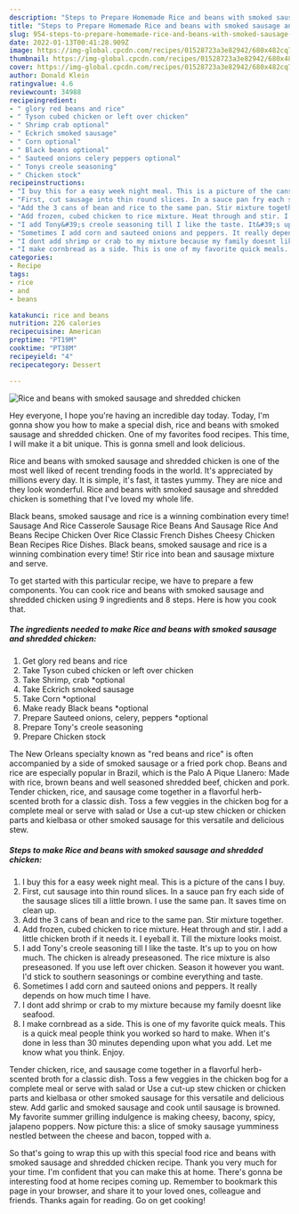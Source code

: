 ```yaml
---
description: "Steps to Prepare Homemade Rice and beans with smoked sausage and shredded chicken"
title: "Steps to Prepare Homemade Rice and beans with smoked sausage and shredded chicken"
slug: 954-steps-to-prepare-homemade-rice-and-beans-with-smoked-sausage-and-shredded-chicken
date: 2022-01-13T00:41:28.909Z
image: https://img-global.cpcdn.com/recipes/01528723a3e82942/680x482cq70/rice-and-beans-with-smoked-sausage-and-shredded-chicken-recipe-main-photo.jpg
thumbnail: https://img-global.cpcdn.com/recipes/01528723a3e82942/680x482cq70/rice-and-beans-with-smoked-sausage-and-shredded-chicken-recipe-main-photo.jpg
cover: https://img-global.cpcdn.com/recipes/01528723a3e82942/680x482cq70/rice-and-beans-with-smoked-sausage-and-shredded-chicken-recipe-main-photo.jpg
author: Donald Klein
ratingvalue: 4.6
reviewcount: 34988
recipeingredient:
- " glory red beans and rice"
- " Tyson cubed chicken or left over chicken"
- " Shrimp crab optional"
- " Eckrich smoked sausage"
- " Corn optional"
- " Black beans optional"
- " Sauteed onions celery peppers optional"
- " Tonys creole seasoning"
- " Chicken stock"
recipeinstructions:
- "I buy this for a easy week night meal. This is a picture of the cans I buy."
- "First, cut sausage into thin round slices. In a sauce pan fry each side of the sausage slices till a little brown. I use the same pan. It saves time on clean up."
- "Add the 3 cans of bean and rice to the same pan. Stir mixture together."
- "Add frozen, cubed chicken to rice mixture. Heat through and stir. I add a little chicken broth if it needs it. I eyeball it. Till the mixture looks moist."
- "I add Tony&#39;s creole seasoning till I like the taste. It&#39;s up to you on how much. The chicken is already preseasoned. The rice mixture is also preseasoned. If you use left over chicken. Season it however you want. I&#39;d stick to southern seasonings or combine everything and taste."
- "Sometimes I add corn and sauteed onions and peppers. It really depends on how much time I have."
- "I dont add shrimp or crab to my mixture because my family doesnt like seafood."
- "I make cornbread as a side. This is one of my favorite quick meals. This is a quick meal people think you worked so hard to make. When it&#39;s done in less than 30 minutes depending upon what you add. Let me know what you think. Enjoy."
categories:
- Recipe
tags:
- rice
- and
- beans

katakunci: rice and beans 
nutrition: 226 calories
recipecuisine: American
preptime: "PT19M"
cooktime: "PT38M"
recipeyield: "4"
recipecategory: Dessert

---
```



![Rice and beans with smoked sausage and shredded chicken](https://img-global.cpcdn.com/recipes/01528723a3e82942/680x482cq70/rice-and-beans-with-smoked-sausage-and-shredded-chicken-recipe-main-photo.jpg)

Hey everyone, I hope you're having an incredible day today. Today, I'm gonna show you how to make a special dish, rice and beans with smoked sausage and shredded chicken. One of my favorites food recipes. This time, I will make it a bit unique. This is gonna smell and look delicious.

Rice and beans with smoked sausage and shredded chicken is one of the most well liked of recent trending foods in the world. It's appreciated by millions every day. It is simple, it's fast, it tastes yummy. They are nice and they look wonderful. Rice and beans with smoked sausage and shredded chicken is something that I've loved my whole life.

Black beans, smoked sausage and rice is a winning combination every time! Sausage And Rice Casserole Sausage Rice Beans And Sausage Rice And Beans Recipe Chicken Over Rice Classic French Dishes Cheesy Chicken Bean Recipes Rice Dishes. Black beans, smoked sausage and rice is a winning combination every time! Stir rice into bean and sausage mixture and serve.


To get started with this particular recipe, we have to prepare a few components. You can cook rice and beans with smoked sausage and shredded chicken using 9 ingredients and 8 steps. Here is how you cook that.

<!--inarticleads1-->

##### The ingredients needed to make Rice and beans with smoked sausage and shredded chicken:

1. Get  glory red beans and rice
1. Take  Tyson cubed chicken or left over chicken
1. Take  Shrimp, crab *optional
1. Take  Eckrich smoked sausage
1. Take  Corn *optional
1. Make ready  Black beans *optional
1. Prepare  Sauteed onions, celery, peppers *optional
1. Prepare  Tony&#39;s creole seasoning
1. Prepare  Chicken stock


The New Orleans specialty known as &#34;red beans and rice&#34; is often accompanied by a side of smoked sausage or a fried pork chop. Beans and rice are especially popular in Brazil, which is the Palo A Pique Llanero: Made with rice, brown beans and well seasoned shredded beef, chicken and pork. Tender chicken, rice, and sausage come together in a flavorful herb-scented broth for a classic dish. Toss a few veggies in the chicken bog for a complete meal or serve with salad or Use a cut-up stew chicken or chicken parts and kielbasa or other smoked sausage for this versatile and delicious stew. 

<!--inarticleads2-->

##### Steps to make Rice and beans with smoked sausage and shredded chicken:

1. I buy this for a easy week night meal. This is a picture of the cans I buy.
1. First, cut sausage into thin round slices. In a sauce pan fry each side of the sausage slices till a little brown. I use the same pan. It saves time on clean up.
1. Add the 3 cans of bean and rice to the same pan. Stir mixture together.
1. Add frozen, cubed chicken to rice mixture. Heat through and stir. I add a little chicken broth if it needs it. I eyeball it. Till the mixture looks moist.
1. I add Tony&#39;s creole seasoning till I like the taste. It&#39;s up to you on how much. The chicken is already preseasoned. The rice mixture is also preseasoned. If you use left over chicken. Season it however you want. I&#39;d stick to southern seasonings or combine everything and taste.
1. Sometimes I add corn and sauteed onions and peppers. It really depends on how much time I have.
1. I dont add shrimp or crab to my mixture because my family doesnt like seafood.
1. I make cornbread as a side. This is one of my favorite quick meals. This is a quick meal people think you worked so hard to make. When it&#39;s done in less than 30 minutes depending upon what you add. Let me know what you think. Enjoy.


Tender chicken, rice, and sausage come together in a flavorful herb-scented broth for a classic dish. Toss a few veggies in the chicken bog for a complete meal or serve with salad or Use a cut-up stew chicken or chicken parts and kielbasa or other smoked sausage for this versatile and delicious stew. Add garlic and smoked sausage and cook until sausage is browned. My favorite summer grilling indulgence is making cheesy, bacony, spicy, jalapeno poppers. Now picture this: a slice of smoky sausage yumminess nestled between the cheese and bacon, topped with a. 

So that's going to wrap this up with this special food rice and beans with smoked sausage and shredded chicken recipe. Thank you very much for your time. I'm confident that you can make this at home. There's gonna be interesting food at home recipes coming up. Remember to bookmark this page in your browser, and share it to your loved ones, colleague and friends. Thanks again for reading. Go on get cooking!
